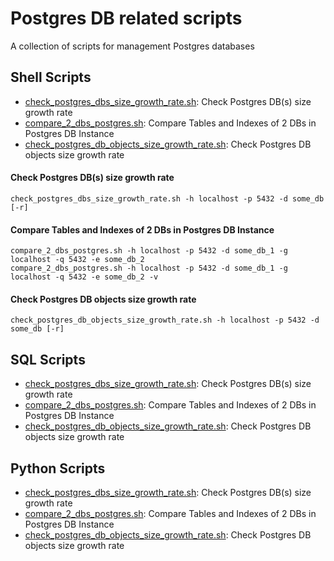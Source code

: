 # Postgres DB related scripts
A collection of scripts for management Postgres databases

## Shell Scripts
*  [check_postgres_dbs_size_growth_rate.sh](shell/check_postgres_dbs_size_growth_rate.sh): Check Postgres DB(s) size growth rate
*  [compare_2_dbs_postgres.sh](shell/compare_2_dbs_postgres.sh): Compare Tables and Indexes of 2 DBs in Postgres DB Instance
*  [check_postgres_db_objects_size_growth_rate.sh](shell/check_postgres_db_objects_size_growth_rate.sh): Check Postgres DB objects size growth rate

#### Check Postgres DB(s) size growth rate
```shell script
check_postgres_dbs_size_growth_rate.sh -h localhost -p 5432 -d some_db [-r]
```
#### Compare Tables and Indexes of 2 DBs in Postgres DB Instance
```shell script
compare_2_dbs_postgres.sh -h localhost -p 5432 -d some_db_1 -g localhost -q 5432 -e some_db_2
compare_2_dbs_postgres.sh -h localhost -p 5432 -d some_db_1 -g localhost -q 5432 -e some_db_2 -v
```
#### Check Postgres DB objects size growth rate
```shell script
check_postgres_db_objects_size_growth_rate.sh -h localhost -p 5432 -d some_db [-r]
```

## SQL Scripts
*  [check_postgres_dbs_size_growth_rate.sh](shell/check_postgres_dbs_size_growth_rate.sh): Check Postgres DB(s) size growth rate
*  [compare_2_dbs_postgres.sh](shell/compare_2_dbs_postgres.sh): Compare Tables and Indexes of 2 DBs in Postgres DB Instance
*  [check_postgres_db_objects_size_growth_rate.sh](shell/check_postgres_db_objects_size_growth_rate.sh): Check Postgres DB objects size growth rate

## Python Scripts
*  [check_postgres_dbs_size_growth_rate.sh](shell/check_postgres_dbs_size_growth_rate.sh): Check Postgres DB(s) size growth rate
*  [compare_2_dbs_postgres.sh](shell/compare_2_dbs_postgres.sh): Compare Tables and Indexes of 2 DBs in Postgres DB Instance
*  [check_postgres_db_objects_size_growth_rate.sh](shell/check_postgres_db_objects_size_growth_rate.sh): Check Postgres DB objects size growth rate
